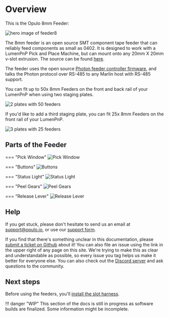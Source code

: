 # Overview

This is the Opulo 8mm Feeder:

![hero image of feeder8](img/with-arm-with-glow.png)

The 8mm feeder is an open source SMT component tape feeder that can reliably feed components as small as 0402. It is designed to work with a LumenPnP Pick and Place Machine, but can mount onto any 20mm X 20mm v-slot extrusion. The source can be found [here](https://github.com/opulo-inc/feeder).

The feeder uses the open source [Photon feeder controller firmware](https://github.com/photonfirmware/photon), and talks the Photon protocol over RS-485 to any Marlin host with RS-485 support.

You can fit up to 50x 8mm Feeders on the front and back rail of your LumenPnP when using two staging plates.

![2 plates with 50 feeders](img/2plates-50feeders.png)

If you'd like to add a third staging plate, you can fit 25x 8mm Feeders on the front rail of your LumenPnP.

![3 plates with 25 feeders](img/3plates-25feeders.png)

## Parts of the Feeder

=== "Pick Window"
    ![Pick Window](img/pick-window.JPG)

=== "Buttons"
    ![Buttons](img/buttons.JPG)

=== "Status Light"
    ![Status Light](img/indicator-light.JPG)

=== "Peel Gears"
    ![Peel Gears](img/peel-gears.JPG)

=== "Release Lever"
    ![Release Lever](img/locking-arm.JPG)

## Help

If you get stuck, please don't hesitate to send us an email at support@opulo.io, or use our [support form](https://opulo.io/pages/contact-support).

If you find that there's something unclear in this documentation, please [submit a ticket on Github](https://github.com/opulo-inc/docs) about it! You can also file an issue using the link in the upper right of any page on this site. We're trying to make this as clear and understandable as possible, so every issue you tag helps us make it better for everyone else. You can also check out the [Discord server](https://discordapp.com/invite/TCwy6De) and ask questions to the community.

## Next steps

Before using the feeders, you'll [install the slot harness](../2-install-harness/installing-the-slot-harness.md).

!!! danger "WIP"
    This section of the docs is still in progress as software builds are finalized. Some information might be incomplete.

